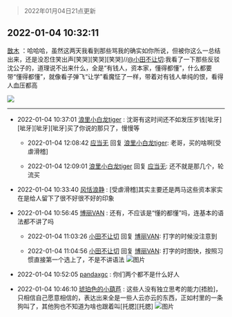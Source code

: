 > 2022年01月04日21点更新
<link rel="stylesheet" href="https://cdn.jsdelivr.net/gh/taotie6/sampleJSON@main/css/photo_show.css">
<meta name="referrer" content="no-referrer" />


 ## 2022-01-04 10:32:11 

 [㪚木](https://www.coolapk.com/feed/32583767?shareKey=YmQ0OTE2OGYwM2RiNjFkM2I5MDk~) ：哈哈哈，虽然这两天我看到那些骂我的确实如你所说，但被你这么一总结出来，还是没忍住笑出声[笑哭][笑哭][笑哭]//<a class="feed-link-uname" href="/u/小田不让切">@小田不让切</a>:我看了一下那些反驳沈公子的，道理说不出来什么，全是“有钱人，资本家，懂得都懂”，什么都要带“懂得都懂”，就像看子弹飞“让学”看魔怔了一样<!--break-->，带着对有钱人单纯的恨，看得人血压都高 

<div class="album">
<img class="img-item" src="https://image.coolapk.com/feed/2018/1217/07/1081091_1545003920_5732@216x196.gif" />
</div>

 ------- 

- 2022-01-04 10:37:01 [浪里小白龙tiger](uid=2360405) : 沈哥有这时间还不如发压岁钱[呲牙][呲牙][呲牙][呲牙]买了你说的那只了，慢慢等 

    - 2022-01-04 12:08:42 [应当无](uid=1376550) 回复 [浪里小白龙tiger](uid=2360405): 老哥，买的啥啊[受虐滑稽] 

    - 2022-01-04 12:09:01 [浪里小白龙tiger](uid=2360405) 回复 [应当无](uid=1376550): 还不就是那几个，轮流买 

- 2022-01-04 10:33:40 [风恬浪静](uid=2415886) : [受虐滑稽]其实主要还是两马这些资本家实在是给人留下了很不好很不好的印象 

- 2022-01-04 10:56:45 [博丽VAN](uid=3167897) : 还有，不应该是“懂的都懂”吗，连基本的语法都不讲了吗 

    - 2022-01-04 11:03:26 [小田不让切](uid=2501051) 回复 [博丽VAN](uid=3167897): 打字的时候没注意到 

    - 2022-01-04 11:04:56 [小田不让切](uid=2501051) 回复 [博丽VAN](uid=3167897): 打字的时图快，按照习惯直接第一个选上了，不是不讲语法 ![图片](https://image.coolapk.com/feed/2022/0104/11/2501051_531c2e76_5495_2138_565@1080x2400.jpeg)

- 2022-01-04 10:52:05 [pandaxgc](uid=1958082) : 你们两个都不是什么好人 

- 2022-01-04 10:46:10 [琥珀色的小葫芦](uid=3670859) : 这些人没有独立思考的能力[捂脸]，只相信自己愿意相信的，表达出来全是一些人云亦云的东西，正如村里的一条狗叫了，其他狗也不知道为啥也跟着叫[托腮][托腮] ![图片](https://image.coolapk.com/feed/2021/1216/09/3664049_7427_7948_215@640x432.gif)

